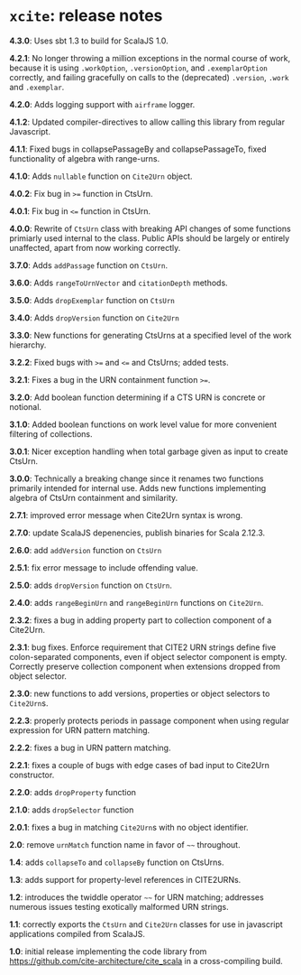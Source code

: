 # `xcite`: release notes

**4.3.0**: Uses sbt 1.3 to build for ScalaJS 1.0. 

**4.2.1**: No longer throwing a million exceptions in the normal course of work, because it is using `.workOption`, `.versionOption`, and `.exemplarOption` correctly, and failing gracefully on calls to the (deprecated) `.version`, `.work` and `.exemplar`.

**4.2.0**: Adds logging support with `airframe` logger.

**4.1.2**:  Updated compiler-directives to allow calling this library from regular Javascript.

**4.1.1**:  Fixed bugs in collapsePassageBy and collapsePassageTo, fixed functionality of algebra with range-urns.

**4.1.0**:  Adds `nullable` function on `Cite2Urn` object.

**4.0.2**:  Fix bug in `>=` function in CtsUrn.

**4.0.1**: Fix bug in `<=` function in CtsUrn.


**4.0.0**: Rewrite of `CtsUrn` class with breaking API changes of some functions primiarly used internal to the class.  Public APIs should be largely or entirely unaffected, apart from now working correctly.

**3.7.0**:   Adds `addPassage` function on `CtsUrn`.


**3.6.0**: Adds `rangeToUrnVector` and `citationDepth` methods.

**3.5.0**:  Adds `dropExemplar` function on `CtsUrn`

**3.4.0**:  Adds `dropVersion` function on `Cite2Urn`

**3.3.0**:  New functions for generating CtsUrns at a specified level of the work hierarchy.

**3.2.2**: Fixed bugs with `>=` and `<=` and CtsUrns; added tests.

**3.2.1**:  Fixes a bug in the URN containment function `>=`.

**3.2.0**: Add boolean function determining if a CTS URN is concrete or notional.

**3.1.0**: Added boolean functions on work level value for more convenient filtering of collections.

**3.0.1**: Nicer exception handling when total garbage given as input to create CtsUrn.

**3.0.0**: Technically a breaking change since it renames two functions primarily intended for internal use.  Adds new functions implementing algebra of CtsUrn containment and similarity.


**2.7.1**: improved error message when Cite2Urn syntax is wrong.

**2.7.0**: update ScalaJS depenencies, publish binaries for Scala 2.12.3.

**2.6.0**: add `addVersion` function on `CtsUrn`

**2.5.1**: fix error message to include offending value.

**2.5.0**: adds `dropVersion` function on `CtsUrn`.


**2.4.0**: adds `rangeBeginUrn` and `rangeBeginUrn` functions on `Cite2Urn`.

**2.3.2**: fixes a bug in adding property part to collection component of a Cite2Urn.

**2.3.1**: bug fixes.  Enforce requirement that CITE2 URN strings define five colon-separated components, even if object selector component is empty.  Correctly preserve collection component when extensions dropped from object selector.

**2.3.0**: new functions to add versions, properties or object selectors to `Cite2Urn`s.

**2.2.3**: properly protects periods in passage component when using regular expression for URN pattern matching.

**2.2.2**: fixes a bug in URN pattern matching.

**2.2.1**: fixes a couple of bugs with edge cases of bad input to Cite2Urn constructor.

**2.2.0**: adds `dropProperty` function

**2.1.0**: adds `dropSelector` function

**2.0.1**: fixes a bug in matching `Cite2Urn`s with no object identifier.

**2.0**: remove `urnMatch` function name in favor of `~~` throughout.

**1.4**: adds `collapseTo` and `collapseBy` function on CtsUrns.

**1.3**: adds support for property-level references in CITE2URNs.

**1.2**: introduces the twiddle operator `~~` for URN matching; addresses numerous issues testing exotically malformed URN strings.

**1.1**: correctly exports the `CtsUrn` and `Cite2Urn` classes for use in javascript applications compiled from ScalaJS.

**1.0**:  initial release implementing the code library from <https://github.com/cite-architecture/cite_scala> in a cross-compiling build.
